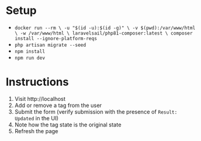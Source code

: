 # Setup
- `docker run --rm \
  -u "$(id -u):$(id -g)" \
  -v $(pwd):/var/www/html \
  -w /var/www/html \
  laravelsail/php81-composer:latest \
  composer install --ignore-platform-reqs`
- `php artisan migrate --seed`
- `npm install`
- `npm run dev`

# Instructions

1. Visit http://localhost
2. Add or remove a tag from the user
3. Submit the form (verify submission with the presence of `Result: Updated` in the UI)
4. Note how the tag state is the original state
5. Refresh the page
